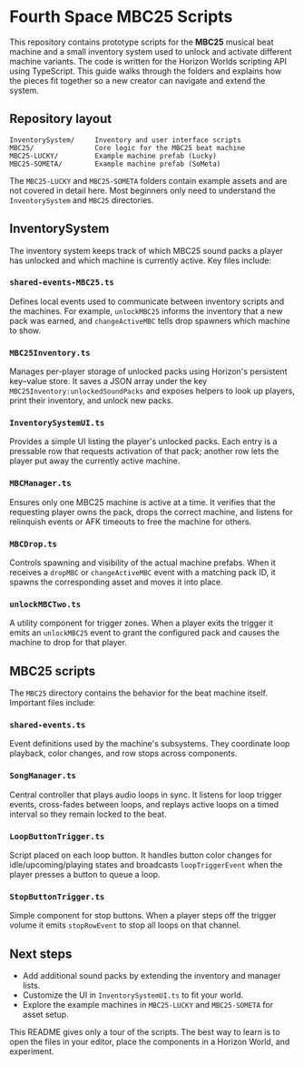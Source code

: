 # Fourth Space MBC25 Scripts

This repository contains prototype scripts for the **MBC25** musical beat machine and a small inventory system used to unlock and activate different machine variants. The code is written for the Horizon Worlds scripting API using TypeScript. This guide walks through the folders and explains how the pieces fit together so a new creator can navigate and extend the system.

## Repository layout

```
InventorySystem/     Inventory and user interface scripts
MBC25/               Core logic for the MBC25 beat machine
MBC25-LUCKY/         Example machine prefab (Lucky)
MBC25-SOMETA/        Example machine prefab (SoMeta)
```

The `MBC25-LUCKY` and `MBC25-SOMETA` folders contain example assets and are not covered in detail here. Most beginners only need to understand the `InventorySystem` and `MBC25` directories.

## InventorySystem

The inventory system keeps track of which MBC25 sound packs a player has unlocked and which machine is currently active. Key files include:

### `shared-events-MBC25.ts`
Defines local events used to communicate between inventory scripts and the machines. For example, `unlockMBC25` informs the inventory that a new pack was earned, and `changeActiveMBC` tells drop spawners which machine to show.

### `MBC25Inventory.ts`
Manages per-player storage of unlocked packs using Horizon's persistent key–value store. It saves a JSON array under the key `MBC25Inventory:unlockedSoundPacks` and exposes helpers to look up players, print their inventory, and unlock new packs.

### `InventorySystemUI.ts`
Provides a simple UI listing the player's unlocked packs. Each entry is a pressable row that requests activation of that pack; another row lets the player put away the currently active machine.

### `MBCManager.ts`
Ensures only one MBC25 machine is active at a time. It verifies that the requesting player owns the pack, drops the correct machine, and listens for relinquish events or AFK timeouts to free the machine for others.

### `MBCDrop.ts`
Controls spawning and visibility of the actual machine prefabs. When it receives a `dropMBC` or `changeActiveMBC` event with a matching pack ID, it spawns the corresponding asset and moves it into place.

### `unlockMBCTwo.ts`
A utility component for trigger zones. When a player exits the trigger it emits an `unlockMBC25` event to grant the configured pack and causes the machine to drop for that player.

## MBC25 scripts

The `MBC25` directory contains the behavior for the beat machine itself. Important files include:

### `shared-events.ts`
Event definitions used by the machine's subsystems. They coordinate loop playback, color changes, and row stops across components.

### `SongManager.ts`
Central controller that plays audio loops in sync. It listens for loop trigger events, cross-fades between loops, and replays active loops on a timed interval so they remain locked to the beat.

### `LoopButtonTrigger.ts`
Script placed on each loop button. It handles button color changes for idle/upcoming/playing states and broadcasts `loopTriggerEvent` when the player presses a button to queue a loop.

### `StopButtonTrigger.ts`
Simple component for stop buttons. When a player steps off the trigger volume it emits `stopRowEvent` to stop all loops on that channel.

## Next steps

* Add additional sound packs by extending the inventory and manager lists.
* Customize the UI in `InventorySystemUI.ts` to fit your world.
* Explore the example machines in `MBC25-LUCKY` and `MBC25-SOMETA` for asset setup.

This README gives only a tour of the scripts. The best way to learn is to open the files in your editor, place the components in a Horizon World, and experiment.
